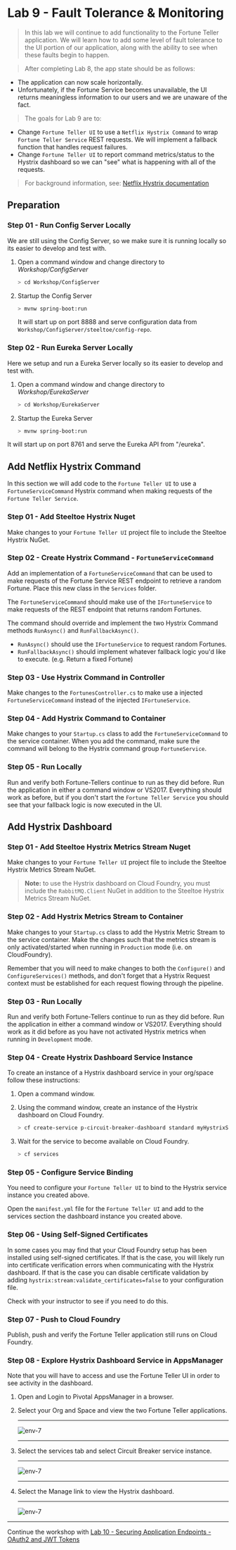 # Lab 9 - Fault Tolerance & Monitoring

>In this lab we will continue to add functionality to the Fortune Teller application. We will learn how to add some level of fault tolerance to the UI portion of our application, along with the ability to see when these faults begin to happen.

>After completing Lab 8, the app state should be as follows:

* The application can now scale horizontally.
* Unfortunately, if the Fortune Service becomes unavailable, the UI returns meaningless information to our users and we are unaware of the fact.

>The goals for Lab 9 are to:

* Change `Fortune Teller UI` to use a `Netflix Hystrix Command` to wrap `Fortune Teller Service` REST requests. We will implement a fallback function that handles request failures.
* Change `Fortune Teller UI` to report command metrics/status to the Hystrix dashboard so we can "see" what is happening with all of the requests.

>For background information, see: [Netflix Hystrix documentation](https://github.com/Netflix/Hystrix/wiki)

## Preparation

### Step 01 - Run Config Server Locally

We are still using the Config Server, so we make sure it is running locally so its easier to develop and test with.

1. Open a command window and change directory to _Workshop/ConfigServer_

   ```bash
   > cd Workshop/ConfigServer
   ```

1. Startup the Config Server

   ```bash
   > mvnw spring-boot:run
   ```

   It will start up on port 8888 and serve configuration data from `Workshop/ConfigServer/steeltoe/config-repo`.

### Step 02 - Run Eureka Server Locally

Here we setup and run a Eureka Server locally so its easier to develop and test with.

1. Open a command window and change directory to _Workshop/EurekaServer_

   ```bash
   > cd Workshop/EurekaServer
   ```

1. Startup the Eureka Server

   ```bash
   > mvnw spring-boot:run
   ```

It will start up on port 8761 and serve the Eureka API from "/eureka".

## Add Netflix Hystrix Command

In this section we will add code to the `Fortune Teller UI` to use a `FortuneServiceCommand` Hystrix command when making requests of the `Fortune Teller Service`.

### Step 01 - Add Steeltoe Hystrix Nuget

Make changes to your `Fortune Teller UI` project file to include the Steeltoe Hystrix NuGet.

### Step 02 - Create Hystrix Command - `FortuneServiceCommand`

Add an implementation of a `FortuneServiceCommand` that can be used to make requests of the Fortune Service REST endpoint to retrieve a random Fortune. Place this new class in the `Services` folder.

The `FortuneServiceCommand` should make use of the `IFortuneService` to make requests of the REST endpoint that returns random Fortunes.

The command should override and implement the two Hystrix Command methods `RunAsync()` and `RunFallbackAsync()`.

* `RunAsync()` should use the `IFortuneService` to request random Fortunes.
* `RunFallbackAsync()` should implement whatever fallback logic you'd like to execute. (e.g. Return a fixed Fortune)

### Step 03 - Use Hystrix Command in Controller

Make changes to the `FortunesController.cs` to make use a injected `FortuneServiceCommand` instead of the injected `IFortuneService`.

### Step 04 - Add Hystrix Command to Container

Make changes to your `Startup.cs` class to add the `FortuneServiceCommand` to the service container. When you add the command, make sure the command will belong to the Hystrix command group `FortuneService`.

### Step 05 - Run Locally

Run and verify both Fortune-Tellers continue to run as they did before. Run the application in either a command window or VS2017. Everything should work as before, but if you don't start the `Fortune Teller Service` you should see that your fallback logic is now executed in the UI.

## Add Hystrix Dashboard

### Step 01 - Add Steeltoe Hystrix Metrics Stream Nuget

Make changes to your `Fortune Teller UI` project file to include the Steeltoe Hystrix Metrics Stream NuGet.

>**Note:** to use the Hystrix dashboard on Cloud Foundry, you must include the `RabbitMQ.Client` NuGet in addition to the Steeltoe Hystrix Metrics Stream NuGet.

### Step 02 - Add Hystrix Metrics Stream to Container

Make changes to your `Startup.cs` class to add the Hystrix Metric Stream to the service container.  Make the changes such that the metrics stream is only activated/started when running in `Production` mode (i.e. on CloudFoundry).

Remember that you will need to make changes to both the `Configure()` and `ConfigureServices()` methods, and don't forget that a Hystrix Request context must be established for each request flowing through the pipeline.

### Step 03 - Run Locally

Run and verify both Fortune-Tellers continue to run as they did before. Run the application in either a command window or VS2017. Everything should work as it did before as you have not activated Hystrix metrics when running in `Development` mode.

### Step 04 - Create Hystrix Dashboard Service Instance

To create an instance of a Hystrix dashboard service in your org/space follow these instructions:

1. Open a command window.

1. Using the command window, create an instance of the Hystrix dashboard on Cloud Foundry.

   ```bash
   > cf create-service p-circuit-breaker-dashboard standard myHystrixService
   ```

1. Wait for the service to become available on Cloud Foundry.

   ```bash
   > cf services
   ```

### Step 05 - Configure Service Binding

You need to configure your `Fortune Teller UI` to bind to the Hystrix service instance you created above.

Open the `manifest.yml` file for the `Fortune Teller UI` and add to the services section the dashboard instance you created above.

### Step 06 - Using Self-Signed Certificates

In some cases you may find that your Cloud Foundry setup has been installed using self-signed certificates. If that is the case, you will likely run into certificate verification errors when communicating with the Hystrix dashboard. If that is the case you can disable certificate validation by adding `hystrix:stream:validate_certificates=false` to your configuration file.

Check with your instructor to see if you need to do this.

### Step 07 - Push to Cloud Foundry

Publish, push and verify the Fortune Teller application still runs on Cloud Foundry.

### Step 08 - Explore Hystrix Dashboard Service in AppsManager

Note that you will have to access and use the Fortune Teller UI in order to see activity in the dashboard.

1. Open and Login to Pivotal AppsManager in a browser.

1. Select your Org and Space and view the two Fortune Teller applications.

    ---

    ![env-7](../Common/images/Lab-06-appmanager-1.png)

   ---

1. Select the services tab and select Circuit Breaker service instance.

    ---

    ![env-7](../Common/images/lab-09-hystrix-1.png)

   ---

1. Select the Manage link to view the Hystrix dashboard.

    ---

    ![env-7](../Common/images/lab-09-hystrix-2.png)

---
Continue the workshop with [Lab 10 - Securing Application Endpoints - OAuth2 and JWT Tokens](../Lab10/README.md)